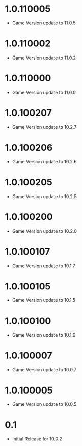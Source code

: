 # 1.0.110005

* Game Version update to 11.0.5

# 1.0.110002

* Game Version update to 11.0.2

# 1.0.110000

* Game Version update to 11.0.0

# 1.0.100207

* Game Version update to 10.2.7

# 1.0.100206

* Game Version update to 10.2.6

# 1.0.100205

* Game Version update to 10.2.5

# 1.0.100200

* Game Version update to 10.2.0

# 1.0.100107

* Game Version update to 10.1.7

# 1.0.100105

* Game Version update to 10.1.5

# 1.0.100100

* Game Version update to 10.1.0

# 1.0.100007

* Game Version update to 10.0.7

# 1.0.100005

* Game Version update to 10.0.5

# 0.1

* Initial Release for 10.0.2
